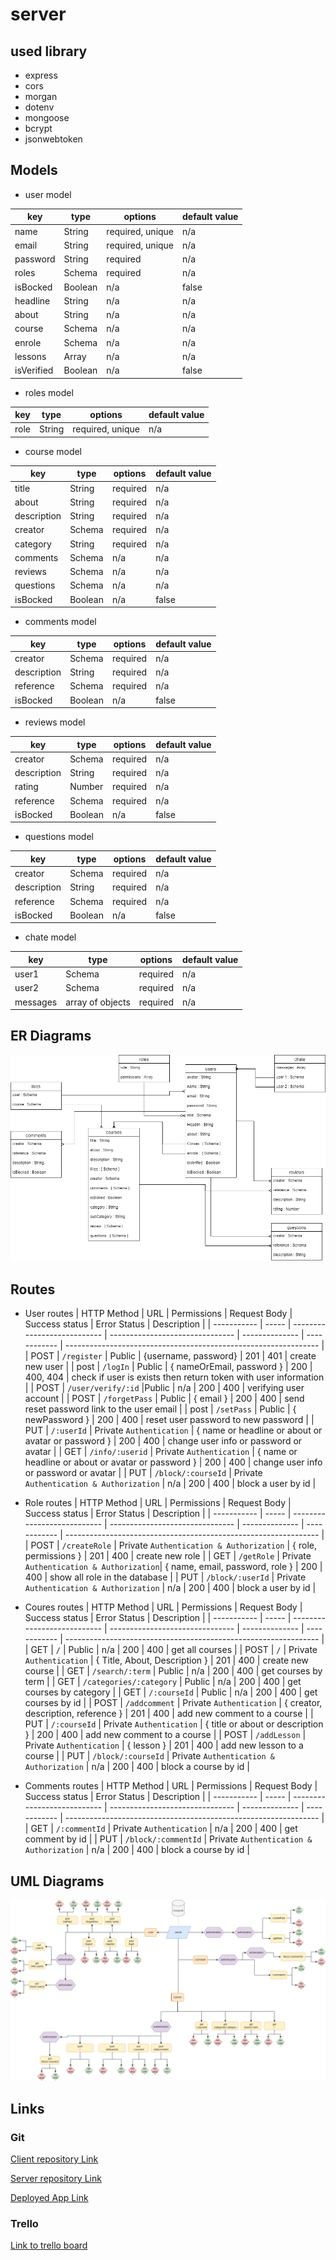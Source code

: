 # server

## used library

- express
- cors
- morgan
- dotenv
- mongoose
- bcrypt
- jsonwebtoken

## Models

- user model

| key        | type            | options          | default value |
| ---------- | --------------- | ---------------- | ------------- |
| name       | String          | required, unique | n/a           |
| email      | String          | required, unique | n/a           |
| password   | String          | required         | n/a           |
| roles      | Schema <roles>  | required         | n/a           |
| isBocked   | Boolean         | n/a              | false         |
| headline   | String          | n/a              | n/a           |
| about      | String          | n/a              | n/a           |
| course     | Schema <course> | n/a              | n/a           |
| enrole     | Schema <course> | n/a              | n/a           |
| lessons    | Array           | n/a              | n/a           |
| isVerified | Boolean         | n/a              | false         |

- roles model

| key  | type   | options          | default value |
| ---- | ------ | ---------------- | ------------- |
| role | String | required, unique | n/a           |

- course model

| key         | type              | options  | default value |
| ----------- | ----------------- | -------- | ------------- |
| title       | String            | required | n/a           |
| about       | String            | required | n/a           |
| description | String            | required | n/a           |
| creator     | Schema <user>     | required | n/a           |
| category    | String            | required | n/a           |
| comments    | Schema <comment>  | n/a      | n/a           |
| reviews     | Schema <review>   | n/a      | n/a           |
| questions   | Schema <question> | n/a      | n/a           |
| isBocked    | Boolean           | n/a      | false         |

- comments model

| key         | type            | options  | default value |
| ----------- | --------------- | -------- | ------------- |
| creator     | Schema <user>   | required | n/a           |
| description | String          | required | n/a           |
| reference   | Schema <course> | required | n/a           |
| isBocked    | Boolean         | n/a      | false         |

- reviews model

| key         | type            | options  | default value |
| ----------- | --------------- | -------- | ------------- |
| creator     | Schema <user>   | required | n/a           |
| description | String          | required | n/a           |
| rating      | Number          | required | n/a           |
| reference   | Schema <course> | required | n/a           |
| isBocked    | Boolean         | n/a      | false         |

- questions model

| key         | type            | options  | default value |
| ----------- | --------------- | -------- | ------------- |
| creator     | Schema <user>   | required | n/a           |
| description | String          | required | n/a           |
| reference   | Schema <course> | required | n/a           |
| isBocked    | Boolean         | n/a      | false         |

- chate model

| key      | type             | options  | default value |
| -------- | ---------------- | -------- | ------------- |
| user1    | Schema <user>    | required | n/a           |
| user2    | Schema <user>    | required | n/a           |
| messages | array of objects | required | n/a           |

## ER Diagrams

 <img src="./ER-digram.drawio.png" alt="ER Diagram" />

## Routes

- User routes
  | HTTP Method | URL | Permissions | Request Body | Success status | Error Status | Description |
  | ----------- | ----- | --------------------------- | ------------------------------- | -------------- | ------------ | --------------------------------------------------------------- |
  | POST | `/register` | Public | {username, password} | 201 | 401 | create new user |
  | post | `/logIn` | Public | { nameOrEmail, password } | 200 | 400, 404 | check if user is exists then return token with user information |
  | POST | `/user/verify/:id` |Public | n/a | 200 | 400 | verifying user account |
  | POST | `/forgetPass` | Public | { email } | 200 | 400 | send reset password link to the user email |
  | post | `/setPass` | Public | { newPassword } | 200 | 400 | reset user password to new password |
  | PUT | `/:userId` | Private `Authentication` | { name or headline or about or avatar or password } | 200 | 400 | change user info or password or avatar |
  | GET | `/info/:userid` | Private `Authentication` | { name or headline or about or avatar or password } | 200 | 400 | change user info or password or avatar |
  | PUT | `/block/:courseId` | Private `Authentication & Authorization` | n/a | 200 | 400 | block a user by id |

- Role routes
  | HTTP Method | URL | Permissions | Request Body | Success status | Error Status | Description |
  | ----------- | ----- | --------------------------- | ------------------------------- | -------------- | ------------ | --------------------------------------------------------------- |
  | POST | `/createRole` | Private `Authentication & Authorization` | { role, permissions } | 201 | 400 | create new role |
  | GET | `/getRole` | Private `Authentication & Authorization`| { name, email, password, role } | 200 | 400 | show all role in the database |
  | PUT | `/block/:userId` | Private `Authentication & Authorization` | n/a | 200 | 400 | block a user by id |

- Coures routes
  | HTTP Method | URL | Permissions | Request Body | Success status | Error Status | Description |
  | ----------- | ----- | --------------------------- | ------------------------------- | -------------- | ------------ | --------------------------------------------------------------- |
  | GET | `/` | Public | n/a | 200 | 400 | get all courses |
  | POST | `/` | Private `Authentication` | { Title, About, Description } | 201 | 400 | create new course |
  | GET | `/search/:term` | Public | n/a | 200 | 400 | get courses by term |
  | GET | `/categories/:category` | Public | n/a | 200 | 400 | get courses by category |
  | GET | `/:courseId` | Public | n/a | 200 | 400 | get courses by id |
  | POST | `/addcomment` | Private `Authentication` | { creator, description, reference } | 201 | 400 | add new comment to a course |
  | PUT | `/:courseId` | Private `Authentication` | { title or about or description } | 200 | 400 | add new comment to a course |
  | POST | `/addLesson` | Private `Authentication` | { lesson } | 201 | 400 | add new lesson to a course |
  | PUT | `/block/:courseId` | Private `Authentication & Authorization` | n/a | 200 | 400 | block a course by id |

- Comments routes
  | HTTP Method | URL | Permissions | Request Body | Success status | Error Status | Description |
  | ----------- | ----- | --------------------------- | ------------------------------- | -------------- | ------------ | --------------------------------------------------------------- |
  | GET | `/:commentId` | Private `Authentication` | n/a | 200 | 400 | get comment by id |
  | PUT | `/block/:commentId` | Private `Authentication & Authorization` | n/a | 200 | 400 | block a course by id |

## UML Diagrams

 <img src="./server-UML.drawio.png" alt="UML Diagram" />

## Links

### Git

[Client repository Link](https://github.com/MB-Project-Mohammed-Almuziny/client)

[Server repository Link](https://github.com/MB-Project-Mohammed-Almuziny/server)

[Deployed App Link](http://heroku.com/)

### Trello

[Link to trello board](https://trello.com/mbprojectmohammedalmuziny)
